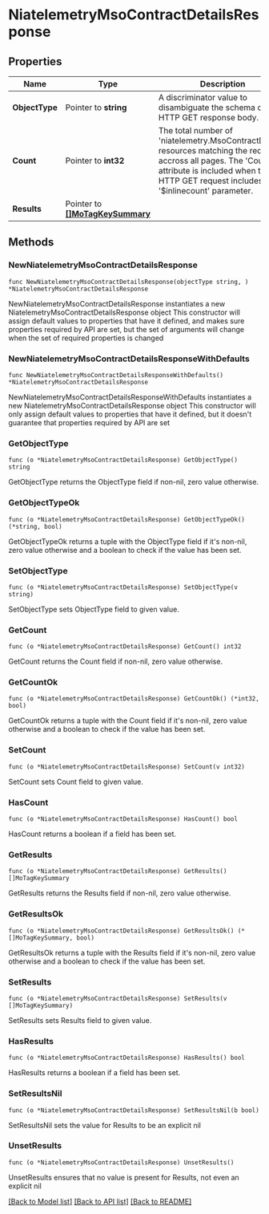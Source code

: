 # NiatelemetryMsoContractDetailsResponse

## Properties

Name | Type | Description | Notes
------------ | ------------- | ------------- | -------------
**ObjectType** | Pointer to **string** | A discriminator value to disambiguate the schema of a HTTP GET response body. | 
**Count** | Pointer to **int32** | The total number of &#39;niatelemetry.MsoContractDetails&#39; resources matching the request, accross all pages. The &#39;Count&#39; attribute is included when the HTTP GET request includes the &#39;$inlinecount&#39; parameter. | [optional] 
**Results** | Pointer to [**[]MoTagKeySummary**](MoTagKeySummary.md) |  | [optional] 

## Methods

### NewNiatelemetryMsoContractDetailsResponse

`func NewNiatelemetryMsoContractDetailsResponse(objectType string, ) *NiatelemetryMsoContractDetailsResponse`

NewNiatelemetryMsoContractDetailsResponse instantiates a new NiatelemetryMsoContractDetailsResponse object
This constructor will assign default values to properties that have it defined,
and makes sure properties required by API are set, but the set of arguments
will change when the set of required properties is changed

### NewNiatelemetryMsoContractDetailsResponseWithDefaults

`func NewNiatelemetryMsoContractDetailsResponseWithDefaults() *NiatelemetryMsoContractDetailsResponse`

NewNiatelemetryMsoContractDetailsResponseWithDefaults instantiates a new NiatelemetryMsoContractDetailsResponse object
This constructor will only assign default values to properties that have it defined,
but it doesn't guarantee that properties required by API are set

### GetObjectType

`func (o *NiatelemetryMsoContractDetailsResponse) GetObjectType() string`

GetObjectType returns the ObjectType field if non-nil, zero value otherwise.

### GetObjectTypeOk

`func (o *NiatelemetryMsoContractDetailsResponse) GetObjectTypeOk() (*string, bool)`

GetObjectTypeOk returns a tuple with the ObjectType field if it's non-nil, zero value otherwise
and a boolean to check if the value has been set.

### SetObjectType

`func (o *NiatelemetryMsoContractDetailsResponse) SetObjectType(v string)`

SetObjectType sets ObjectType field to given value.


### GetCount

`func (o *NiatelemetryMsoContractDetailsResponse) GetCount() int32`

GetCount returns the Count field if non-nil, zero value otherwise.

### GetCountOk

`func (o *NiatelemetryMsoContractDetailsResponse) GetCountOk() (*int32, bool)`

GetCountOk returns a tuple with the Count field if it's non-nil, zero value otherwise
and a boolean to check if the value has been set.

### SetCount

`func (o *NiatelemetryMsoContractDetailsResponse) SetCount(v int32)`

SetCount sets Count field to given value.

### HasCount

`func (o *NiatelemetryMsoContractDetailsResponse) HasCount() bool`

HasCount returns a boolean if a field has been set.

### GetResults

`func (o *NiatelemetryMsoContractDetailsResponse) GetResults() []MoTagKeySummary`

GetResults returns the Results field if non-nil, zero value otherwise.

### GetResultsOk

`func (o *NiatelemetryMsoContractDetailsResponse) GetResultsOk() (*[]MoTagKeySummary, bool)`

GetResultsOk returns a tuple with the Results field if it's non-nil, zero value otherwise
and a boolean to check if the value has been set.

### SetResults

`func (o *NiatelemetryMsoContractDetailsResponse) SetResults(v []MoTagKeySummary)`

SetResults sets Results field to given value.

### HasResults

`func (o *NiatelemetryMsoContractDetailsResponse) HasResults() bool`

HasResults returns a boolean if a field has been set.

### SetResultsNil

`func (o *NiatelemetryMsoContractDetailsResponse) SetResultsNil(b bool)`

 SetResultsNil sets the value for Results to be an explicit nil

### UnsetResults
`func (o *NiatelemetryMsoContractDetailsResponse) UnsetResults()`

UnsetResults ensures that no value is present for Results, not even an explicit nil

[[Back to Model list]](../README.md#documentation-for-models) [[Back to API list]](../README.md#documentation-for-api-endpoints) [[Back to README]](../README.md)


